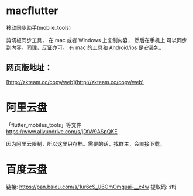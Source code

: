 # macflutter

移动同步助手(mobile_tools)

剪切板同步工具，  在 mac 或者 Windows 上复制内容， 然后在手机上 可以同步到内容。同理，反证亦可。  有 mac 的工具和 Android/ios 是安装包。

## 网页版地址：

[http://zkteam.cc/copy/web](http://zkteam.cc/copy/web)


# 阿里云盘

「flutter_mobiles_tools」等文件 https://www.aliyundrive.com/s/jDfW9ASpQKE

因为阿里云限制，所以这里只存档。需要的话，找群主，会直接下载。


# 百度云盘

链接: https://pan.baidu.com/s/1ur6cS_U6OmOmguai-__c4w 提取码: sftj 
